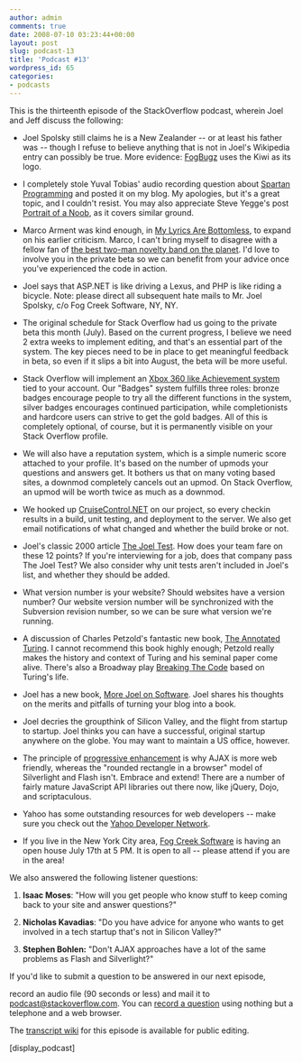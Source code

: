 ```yaml
---
author: admin
comments: true
date: 2008-07-10 03:23:44+00:00
layout: post
slug: podcast-13
title: 'Podcast #13'
wordpress_id: 65
categories:
- podcasts
---
```



This is the thirteenth episode of the StackOverflow podcast, wherein Joel and Jeff discuss the following:






  * Joel Spolsky still claims he is a New Zealander -- or at least his father was -- though I refuse to believe anything that is not in Joel's Wikipedia entry can possibly be true. More evidence: [FogBugz](http://www.fogcreek.com/FogBUGZ/) uses the Kiwi as its logo.


  * I completely stole Yuval Tobias' audio recording question about [Spartan Programming](http://www.codinghorror.com/blog/archives/001148.html) and posted it on my blog. My apologies, but it's a great topic, and I couldn't resist. You may also appreciate Steve Yegge's post [Portrait of a Noob](http://steve-yegge.blogspot.com/2008/02/portrait-of-n00b.html), as it covers similar ground.  



  * Marco Arment was kind enough, in [My Lyrics Are Bottomless](http://tumblelog.marco.org/41323518/my-lyrics-are-bottomless), to expand on his earlier criticism. Marco, I can't bring myself to disagree with a fellow fan of [the best two-man novelty band on the planet](http://en.wikipedia.org/wiki/Flight_of_the_Conchords). I'd love to involve you in the private beta so we can benefit from your advice once you've experienced the code in action.  



  * Joel says that ASP.NET is like driving a Lexus, and PHP is like riding a bicycle. Note: please direct all subsequent hate mails to Mr. Joel Spolsky, c/o Fog Creek Software, NY, NY.  



  * The original schedule for Stack Overflow had us going to the private beta this month (July). Based on the current progress, I believe we need 2 extra weeks to implement editing, and that's an essential part of the system. The key pieces need to be in place to get meaningful feedback in beta, so even if it slips a bit into August, the beta will be more useful. 


  * Stack Overflow will implement an [Xbox 360 like Achievement system](http://www.xbox360achievements.org/index.php) tied to your account. Our "Badges" system fulfills three roles: bronze badges encourage people to try all the different functions in the system, silver badges encourages continued participation, while completionists and hardcore users can strive to get the gold badges. All of this is completely optional, of course, but it is permanently visible on your Stack Overflow profile.  



  * We will also have a reputation system, which is a simple numeric score attached to your profile. It's based on the number of upmods your questions and answers get. It bothers us that on many voting based sites, a downmod completely cancels out an upmod. On Stack Overflow, an upmod will be worth twice as much as a downmod.


  * We hooked up [CruiseControl.NET](http://confluence.public.thoughtworks.org/display/CCNET/Welcome+to+CruiseControl.NET) on our project, so every checkin results in a build, unit testing, and deployment to the server. We also get email notifications of what changed and whether the build broke or not.


  * Joel's classic 2000 article [The Joel Test](http://www.joelonsoftware.com/articles/fog0000000043.html). How does your team fare on these 12 points? If you're interviewing for a job, does that company pass The Joel Test? We also consider why unit tests aren't included in Joel's list, and whether they should be added.


  * What version number is your website? Should websites have a version number? Our website version number will be synchronized with the Subversion revision number, so we can be sure what version we're running.


  * A discussion of Charles Petzold's fantastic new book, [The Annotated Turing](http://www.codinghorror.com/blog/archives/001143.html). I cannot recommend this book highly enough; Petzold really makes the history and context of Turing and his seminal paper come alive. There's also a Broadway play [Breaking The Code](http://www.turing.org.uk/turing/scrapbook/btc.html) based on Turing's life.


  * Joel has a new book, [More Joel on Software](http://www.amazon.com/dp/1430209879/?tag=codinghorror-20). Joel shares his thoughts on the merits and pitfalls of turning your blog into a book.


  * Joel decries the groupthink of Silicon Valley, and the flight from startup to startup. Joel thinks you can have a successful, original startup anywhere on the globe. You may want to maintain a US office, however.


  * The principle of [progressive enhancement](http://en.wikipedia.org/wiki/Progressive_Enhancement) is why AJAX is more web friendly, whereas the "rounded rectangle in a browser" model of Silverlight and Flash isn't. Embrace and extend! There are a number of fairly mature JavaScript API libraries out there now, like jQuery, Dojo, and scriptaculous.  



  * Yahoo has some outstanding resources for web developers -- make sure you check out the [Yahoo Developer Network](http://developer.yahoo.com/).


  * If you live in the New York City area, [Fog Creek Software](http://www.fogcreek.com/) is having an open house July 17th at 5 PM. It is open to all -- please attend if you are in the area!



We also answered the following listener questions:






  1. **Isaac Moses**: "How will you get people who know stuff to keep coming back to your site and answer questions?"



  2. **Nicholas Kavadias**: "Do you have advice for anyone who wants to get involved in a tech startup that's not in Silicon Valley?"


  3. **Stephen Bohlen:** "Don't AJAX approaches have a lot of the same problems as Flash and Silverlight?"





If you'd like to submit a question to be answered in our next episode,  

record an audio file (90 seconds or less) and mail it to [podcast@stackoverflow.com](mailto:podcast@stackoverflow.com). You can [record a question](http://blog.stackoverflow.com/index.php/2008/05/recording-podcast-questions-using-your-telephone/) using nothing but a telephone and a web browser.





The [transcript wiki](https://stackoverflow.fogbugz.com/default.asp?W13020) for this episode is available for public editing.




[display_podcast]



